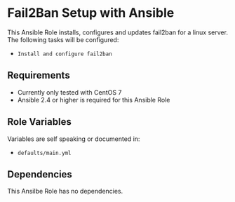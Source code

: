 Fail2Ban Setup with Ansible
===========================

This Ansible Role installs, configures and updates fail2ban for a linux server. The following tasks will be configured:
* `Install and configure fail2ban`

Requirements
------------

* Currently only tested with CentOS 7
* Ansible 2.4 or higher is required for this Ansible Role

Role Variables
--------------

Variables are self speaking or documented in:   
* `defaults/main.yml`

Dependencies
------------

This Ansilbe Role has no dependencies.


